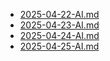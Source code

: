- [2025-04-22-AI.md](2025-04-22-AI.md)
- [2025-04-23-AI.md](2025-04-23-AI.md)
- [2025-04-24-AI.md](2025-04-24-AI.md)
- [2025-04-25-AI.md](2025-04-25-AI.md)